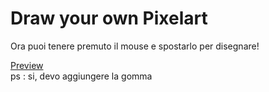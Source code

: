 <h1>Draw your own Pixelart</h1>
<p> Ora puoi tenere premuto il mouse e spostarlo per disegnare! </p>
<a href="https://dario-castiglione.github.io/draw-a-pixelart-/">Preview</a>
</br>
ps : si, devo aggiungere la gomma
